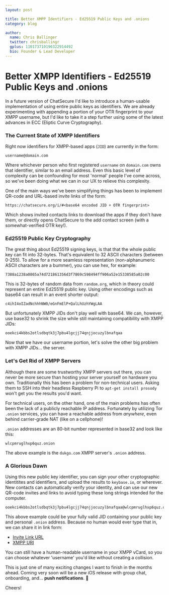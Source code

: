 ```yaml
---
layout: post

title: Better XMPP Identifiers - Ed25519 Public Keys and .onions
category: blog

author:
  name: Chris Ballinger
  twitter: chrisballingr
  gplus: 110173710196322914492 
  bio: Founder & Lead Developer
---
```


# Better XMPP Identifiers - Ed25519 Public Keys and .onions

In a future version of ChatSecure I'd like to introduce a human-usable implementation of using entire public keys as identifiers. We are already experimenting with appending a portion of your OTR fingerprint to your XMPP username, but I'd like to take it a step further using some of the latest advances in ECC (Eliptic Curve Cryptography).

### The Current State of XMPP Identifiers

Right now identifiers for XMPP-based apps (`JID`) are currently in the form:

    username@domain.com
    
Where whichever person who first registered `username` on `domain.com` owns that identifier, similar to an email address. Even this basic level of complexity can be confounding for most 'normal' people I've come across, so we've been doing what we can in our UX to relieve this complexity.

One of the main ways we've been simplifying things has been to implement QR-code and URL-based invite links of the form:

    https://chatsecure.org/i/#<base64 encoded JID + OTR fingerprint>
    
Which shows invited contacts links to download the apps if they don't have them, or directly opens ChatSecure to the add contact screen (with a somewhat-verified OTR key!).

### Ed25519 Public Key Cryptography
    
The great thing about Ed25519 signing keys, is that that the whole public key can fit into 32-bytes. That's equivalent to 32 ASCII characters (between 0-255). To allow for a more seamless representation (non-alphanumeric ASCII characters are a bummer), you can use hex, for example:

    7388a1238a0865a74d721861356d3f7869c598494ff906a52e15338585a02c00
    
This is 32-bytes of random data from `random.org`, which in theory could represent an entire Ed25519 public key. Using other encodings such as base64 can result in an event shorter output:

    c4ihI4oIZadNchhhNW0/eGnFmElP+QalLhUzhYWgLAA
    
But unfortunately XMPP JIDs don't play well with base64. We can, however, use base32 to shrink the size while still maintaining compatibility with XMPP JIDs:
    
    ooekci4kbbs2otlsdbqtk3j7pbu4lgcjj74qnjjocuzylbnafqaa
    
Now that we have our username portion, let's solve the other big problem with XMPP JIDs... the server.

### Let's Get Rid of XMPP Servers

Although there are some trustworthy XMPP servers out there, you can never be more secure than hosting your server yourself on hardware you own. Traditionally this has been a problem for non-technical users. Asking them to SSH into their headless Raspberry Pi to `apt-get install prosody` won't get you the results you'd want.

For technical users, on the other hand, one of the main problems has often been the lack of a publicly reachable IP address. Fortunately by utilizing Tor `.onion` services, you can have a reachable address from *anywhere*, even behind carrier-grade NAT (like on a cellphone)!

`.onion` addresses are an 80-bit number represented in base32 and look like this:

    wlcpmruglhxp6quz.onion
    
The above example is the `dukgo.com` XMPP server's `.onion` address.

### A Glorious Dawn

Using this new public key identifier, you can sign your other cryptographic identitites and identifiers, and upload the results to `keybase.io`, or wherever. New contacts can automatically verify your identity, and can use our new QR-code invites and links to avoid typing these long strings intended for the computer.

    ooekci4kbbs2otlsdbqtk3j7pbu4lgcjj74qnjjocuzylbnafqaa@wlcpmruglhxp6quz.onion
    
This above example could be your fully valid JID containing your public key and personal `.onion` address. Because no human would ever type that in, we can share it in link form:

* [Invite Link URL](https://chatsecure.org/i/#b29la2NpNGtiYnMyb3Rsc2RicXRrM2o3cGJ1NGxnY2pqNzRxbmpqb2N1enlsYm5hZnFhYUB3bGNwbXJ1Z2xoeHA2cXV6Lm9uaW9u)
* [XMPP URI](ooekci4kbbs2otlsdbqtk3j7pbu4lgcjj74qnjjocuzylbnafqaa@wlcpmruglhxp6quz.onion)

You can still have a human-readable username in your XMPP vCard, so you can choose whatever 'username' you'd like without creating a collision.

This is just one of many exciting changes I want to finish in the months ahead. Coming very soon will be a new iOS release with group chat, onboarding, and... **push notifications**. 🚀

Cheers!